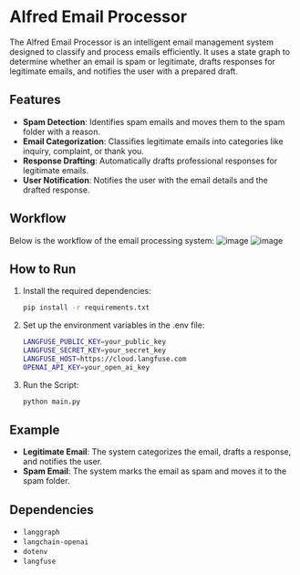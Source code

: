 # Alfred Email Processor

The Alfred Email Processor is an intelligent email management system designed to classify and process emails efficiently. It uses a state graph to determine whether an email is spam or legitimate, drafts responses for legitimate emails, and notifies the user with a prepared draft.

## Features

- **Spam Detection**: Identifies spam emails and moves them to the spam folder with a reason.
- **Email Categorization**: Classifies legitimate emails into categories like inquiry, complaint, or thank you.
- **Response Drafting**: Automatically drafts professional responses for legitimate emails.
- **User Notification**: Notifies the user with the email details and the drafted response.

## Workflow

Below is the workflow of the email processing system:
![image](https://github.com/user-attachments/assets/94b744b0-b17e-4548-a1c5-9241a799acc9)
![image](https://github.com/user-attachments/assets/69b89e80-3105-4f9a-b98c-196b92b43efe)





## How to Run

1. Install the required dependencies:
   ```bash
   pip install -r requirements.txt
   ```
2. Set up the environment variables in the .env file:
    ```bash
    LANGFUSE_PUBLIC_KEY=your_public_key
    LANGFUSE_SECRET_KEY=your_secret_key
    LANGFUSE_HOST=https://cloud.langfuse.com
    OPENAI_API_KEY=your_open_ai_key
3. Run the Script:
    ```bash
    python main.py
    ```

## Example
- **Legitimate Email**: The system categorizes the email, drafts a response, and notifies the user.
- **Spam Email**: The system marks the email as spam and moves it to the spam folder.

## Dependencies
- `langgraph`
- `langchain-openai`
- `dotenv`
- `langfuse`
